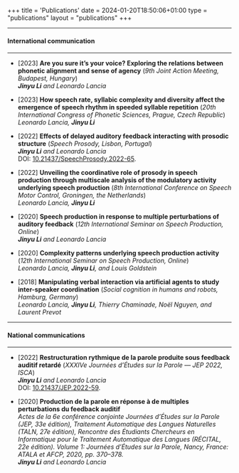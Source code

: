 +++
title = 'Publications'
date = 2024-01-20T18:50:06+01:00
type = "publications"
layout = "publications"
+++

---
#### International communication  
---
- [2023] **Are you sure it’s your voice? Exploring the relations between phonetic alignment and sense of agency** (*9th Joint Action Meeting, Budapest, Hungary*)  
***Jinyu Li** and Leonardo Lancia*  

- [2023] **How speech rate, syllabic complexity and diversity affect the emergence of speech rhythm in speeded syllable repetition** (*20th International Congress of Phonetic Sciences, Prague, Czech Republic*)  
*Leonardo Lancia, **Jinyu Li***  

- [2022] **Effects of delayed auditory feedback interacting with prosodic structure** (*Speech Prosody, Lisbon, Portugal*)  
***Jinyu Li** and Leonardo Lancia*  
DOI: [10.21437/SpeechProsody.2022-65](10.21437/SpeechProsody.2022-65).

- [2022] **Unveiling the coordinative role of prosody in speech production through multiscale analysis of the modulatory activity underlying speech production** (*8th International Conference on Speech Motor Control, Groningen, the Netherlands*)  
*Leonardo Lancia, **Jinyu Li***

- [2020] **Speech production in response to multiple perturbations of auditory feedback** (*12th International Seminar on Speech Production, Online*)  
***Jinyu Li** and Leonardo Lancia*

- [2020] **Complexity patterns underlying speech production activity** (*12th International Seminar on Speech Production, Online*)  
*Leonardo Lancia, **Jinyu Li**, and Louis Goldstein*

- [2018] **Manipulating verbal interaction via artificial agents to study inter-speaker coordination** (*Social cognition in humans and robots, Hamburg, Germany*)  
*Leonardo Lancia, **Jinyu Li**, Thierry Chaminade, Noël Nguyen, and Laurent Prevot*   
---
#### National communications
---
- [2022] **Restructuration rythmique de la parole produite sous feedback auditif retardé** (*XXXIVe Journées d’Études sur la Parole — JEP 2022, ISCA*)  
***Jinyu Li** and Leonardo Lancia*  
DOI: [10.21437/JEP.2022-59](10.21437/JEP.2022-59).

- [2020] **Production de la parole en réponse à de multiples perturbations du feedback auditif**  
*Actes de la 6e conférence conjointe Journées d’Études sur la Parole (JEP, 33e édition), Traitement Automatique des Langues Naturelles (TALN, 27e édition), Rencontre des Étudiants Chercheurs en Informatique pour le Traitement Automatique des Langues (RÉCITAL, 22e édition). Volume 1: Journées d’Études sur la Parole, Nancy, France: ATALA et AFCP, 2020, pp. 370–378.*  
***Jinyu Li** and Leonardo Lancia*